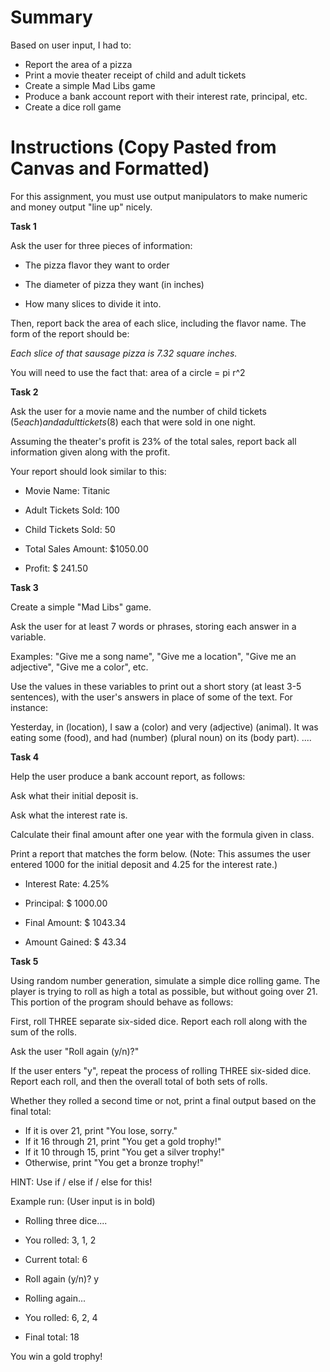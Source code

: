 # Summary

Based on user input, I had to:
- Report the area of a pizza
- Print a movie theater receipt of child and adult tickets
- Create a simple Mad Libs game
- Produce a bank account report with their interest rate, principal, etc.
- Create a dice roll game

# Instructions (Copy Pasted from Canvas and Formatted)

For this assignment, you must use output manipulators to make numeric and money output "line up" nicely.

**Task 1**

Ask the user for three pieces of information:

- The pizza flavor they want to order
 
- The diameter of pizza they want (in inches)

- How many slices to divide it into.

Then, report back the area of each slice, including the flavor name. The form of the report should be:

*Each slice of that sausage pizza is 7.32 square inches.*

You will need to use the fact that: area of a circle = pi r^2

**Task 2**

Ask the user for a movie name and the number of child tickets ($5 each) and adult tickets ($8) each that were sold in one night. 

Assuming the theater's profit is 23% of the total sales, report back all information given along with the profit.

Your report should look similar to this:

- Movie Name:             Titanic

- Adult Tickets Sold:	    100

- Child Tickets Sold:	     50

- Total Sales Amount:    $1050.00

- Profit:	               $ 241.50

**Task 3**

Create a simple "Mad Libs" game. 

Ask the user for at least 7 words or phrases, storing each answer in a variable. 

Examples: "Give me a song name", "Give me a location", "Give me an adjective", "Give me a color", etc. 

Use the values in these variables to print out a short story (at least 3-5 sentences), with the user's answers in place of some of the text. For instance: 

Yesterday, in (location), I saw a (color) and very (adjective) (animal). It was eating some (food), and had (number) (plural noun) on its (body part). ....

**Task 4**

Help the user produce a bank account report, as follows:


Ask what their initial deposit is.

Ask what the interest rate is.

Calculate their final amount after one year with the formula given in class.

Print a report that matches the form below.
(Note: This assumes the user entered 1000 for the initial deposit and 4.25 for the interest rate.)


- Interest Rate:           4.25%

- Principal:          $ 1000.00

- Final Amount:       $ 1043.34

- Amount Gained:      $   43.34

**Task 5**

Using random number generation, simulate a simple dice rolling game. The player is trying to roll as high a total as possible, but without going over 21. This portion of the program should behave as follows:


First, roll THREE separate six-sided dice. Report each roll along with the sum of the rolls.

Ask the user "Roll again (y/n)?"

If the user enters "y", repeat the process of rolling THREE six-sided dice. Report each roll, and then the overall total of both sets of rolls.

Whether they rolled a second time or not, print a final output based on the final total:
* If it is over 21, print "You lose, sorry."
* If it 16 through 21, print "You get a gold trophy!"
* If it 10 through 15, print "You get a silver trophy!"
* Otherwise, print "You get a bronze trophy!"

HINT: Use if / else if / else for this!

Example run: (User input is in bold)

- Rolling three dice....
- You rolled: 3, 1, 2
- Current total: 6

- Roll again (y/n)? y

- Rolling again...
- You rolled: 6, 2, 4
- Final total: 18

You win a gold trophy!
